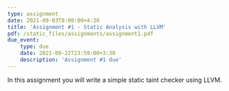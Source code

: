 ```yaml
---
type: assignment
date: 2021-09-03T8:00:00+4:30
title: 'Assignment #1 - Static Analysis with LLVM'
pdf: /static_files/assignments/assignment1.pdf
due_event: 
    type: due
    date: 2021-09-22T23:59:00+3:30
    description: 'Assignment #1 due'
---
```

In this assignment you will write a simple static taint checker using LLVM.
